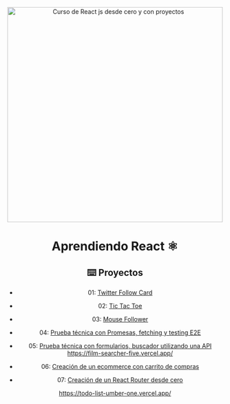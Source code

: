 <div align="center">

<img alt="Curso de React js desde cero y con proyectos" src="https://user-images.githubusercontent.com/1561955/212888793-fd719e58-b0c2-4d03-9c55-38e3e79ebc17.png" width="500" />

# Aprendiendo React ⚛️

## ⌨️ Proyectos

- 01: [Twitter Follow Card](projects/01-twitter-follow-card/)
- 02: [Tic Tac Toe](projects/02-tic-tac-toe/)
- 03: [Mouse Follower](projects/03-mouse-follower)
- 04: [Prueba técnica con Promesas, fetching y testing E2E](projects/04-react-prueba-tecnica)
- 05: [Prueba técnica con formularios, buscador utilizando una API](projects/05-react-buscador-peliculas)
https://film-searcher-five.vercel.app/
  
- 06: [Creación de un ecommerce con carrito de compras](projects/06-shopping-cart)
- 07: [Creación de un React Router desde cero](projects/07-midu-router)


https://todo-list-umber-one.vercel.app/
